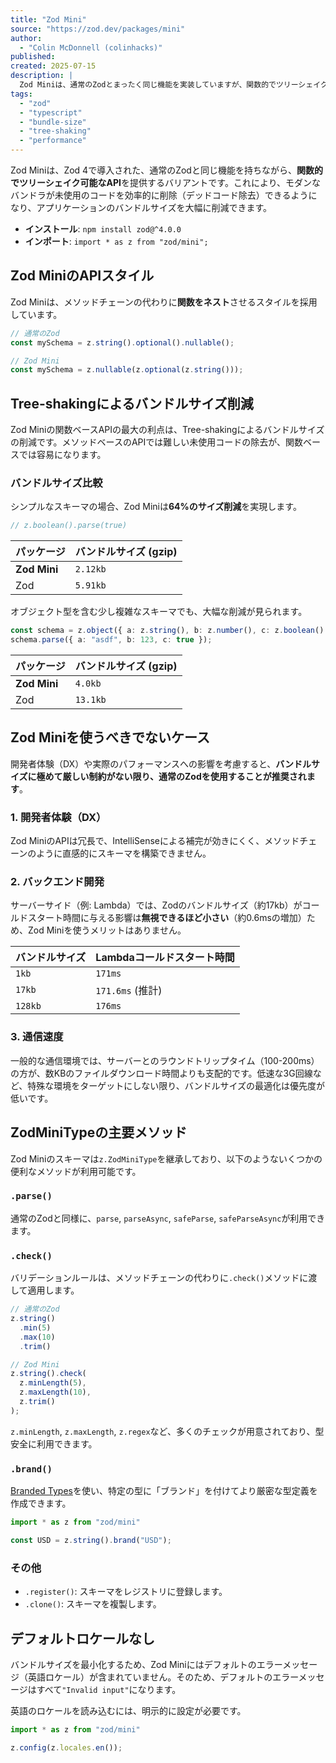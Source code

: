 ```yaml
---
title: "Zod Mini"
source: "https://zod.dev/packages/mini"
author:
  - "Colin McDonnell (colinhacks)"
published:
created: 2025-07-15
description: |
  Zod Miniは、通常のZodとまったく同じ機能を実装していますが、関数的でツリーシェイク可能なAPIを使用しています。これにより、最終的なバンドルから未使用のコードを削除でき、バンドルサイズを大幅に削減できます。
tags:
  - "zod"
  - "typescript"
  - "bundle-size"
  - "tree-shaking"
  - "performance"
---
```


Zod Miniは、Zod 4で導入された、通常のZodと同じ機能を持ちながら、**関数的でツリーシェイク可能なAPI**を提供するバリアントです。これにより、モダンなバンドラが未使用のコードを効率的に削除（デッドコード除去）できるようになり、アプリケーションのバンドルサイズを大幅に削減できます。

- **インストール**: `npm install zod@^4.0.0`
- **インポート**: `import * as z from "zod/mini";`

## Zod MiniのAPIスタイル

Zod Miniは、メソッドチェーンの代わりに**関数をネスト**させるスタイルを採用しています。

```ts
// 通常のZod
const mySchema = z.string().optional().nullable();

// Zod Mini
const mySchema = z.nullable(z.optional(z.string()));
```

## Tree-shakingによるバンドルサイズ削減

Zod Miniの関数ベースAPIの最大の利点は、Tree-shakingによるバンドルサイズの削減です。メソッドベースのAPIでは難しい未使用コードの除去が、関数ベースでは容易になります。

### バンドルサイズ比較

シンプルなスキーマの場合、Zod Miniは**64%のサイズ削減**を実現します。

```ts
// z.boolean().parse(true)
```

| パッケージ | バンドルサイズ (gzip) |
| :--- | :--- |
| **Zod Mini** | `2.12kb` |
| Zod | `5.91kb` |

オブジェクト型を含む少し複雑なスキーマでも、大幅な削減が見られます。

```ts
const schema = z.object({ a: z.string(), b: z.number(), c: z.boolean() });
schema.parse({ a: "asdf", b: 123, c: true });
```

| パッケージ | バンドルサイズ (gzip) |
| :--- | :--- |
| **Zod Mini** | `4.0kb` |
| Zod | `13.1kb` |

## Zod Miniを使うべきでないケース

開発者体験（DX）や実際のパフォーマンスへの影響を考慮すると、**バンドルサイズに極めて厳しい制約がない限り、通常のZodを使用することが推奨されます**。

### 1. 開発者体験（DX）

Zod MiniのAPIは冗長で、IntelliSenseによる補完が効きにくく、メソッドチェーンのように直感的にスキーマを構築できません。

### 2. バックエンド開発

サーバーサイド（例: Lambda）では、Zodのバンドルサイズ（約17kb）がコールドスタート時間に与える影響は**無視できるほど小さい**（約0.6msの増加）ため、Zod Miniを使うメリットはありません。

| バンドルサイズ | Lambdaコールドスタート時間 |
| :--- | :--- |
| `1kb` | `171ms` |
| `17kb` | `171.6ms` (推計) |
| `128kb` | `176ms` |

### 3. 通信速度

一般的な通信環境では、サーバーとのラウンドトリップタイム（100-200ms）の方が、数KBのファイルダウンロード時間よりも支配的です。低速な3G回線など、特殊な環境をターゲットにしない限り、バンドルサイズの最適化は優先度が低いです。

## ZodMiniTypeの主要メソッド

Zod Miniのスキーマは`z.ZodMiniType`を継承しており、以下のようないくつかの便利なメソッドが利用可能です。

### `.parse()`

通常のZodと同様に、`parse`, `parseAsync`, `safeParse`, `safeParseAsync`が利用できます。

### `.check()`

バリデーションルールは、メソッドチェーンの代わりに`.check()`メソッドに渡して適用します。

```ts
// 通常のZod
z.string()
  .min(5)
  .max(10)
  .trim()

// Zod Mini
z.string().check(
  z.minLength(5),
  z.maxLength(10),
  z.trim()
);
```

`z.minLength`, `z.maxLength`, `z.regex`など、多くのチェックが用意されており、型安全に利用できます。

### `.brand()`

[Branded Types](https://zod.dev/api#branded-types)を使い、特定の型に「ブランド」を付けてより厳密な型定義を作成できます。

```ts
import * as z from "zod/mini"

const USD = z.string().brand("USD");
```

### その他

- `.register()`: スキーマをレジストリに登録します。
- `.clone()`: スキーマを複製します。

## デフォルトロケールなし

バンドルサイズを最小化するため、Zod Miniにはデフォルトのエラーメッセージ（英語ロケール）が含まれていません。そのため、デフォルトのエラーメッセージはすべて`"Invalid input"`になります。

英語のロケールを読み込むには、明示的に設定が必要です。

```ts
import * as z from "zod/mini"

z.config(z.locales.en());
```
